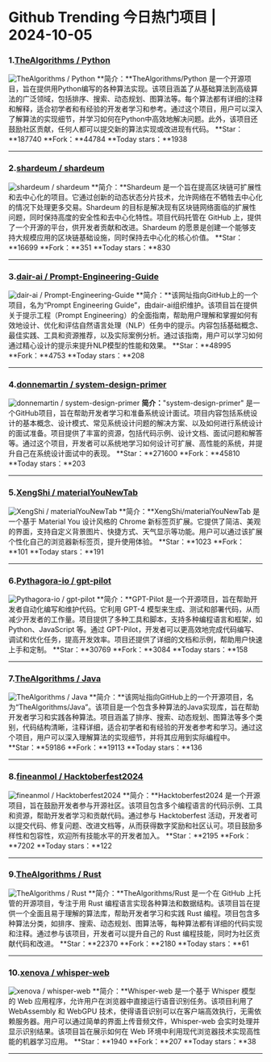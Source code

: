 # Github Trending 今日热门项目 | 2024-10-05
### 1.[TheAlgorithms / Python](https://github.com/TheAlgorithms/Python)

![TheAlgorithms / Python](https://opengraph.githubassets.com/af36f9c28adb62048c23946fdc9c73676caca169a9b66dfc241f6882238b29d7/TheAlgorithms/Python)
**简介：**TheAlgorithms/Python 是一个开源项目，旨在提供用Python编写的各种算法实现。该项目涵盖了从基础算法到高级算法的广泛领域，包括排序、搜索、动态规划、图算法等。每个算法都有详细的注释和解释，适合初学者和有经验的开发者学习和参考。通过这个项目，用户可以深入了解算法的实现细节，并学习如何在Python中高效地解决问题。此外，该项目还鼓励社区贡献，任何人都可以提交新的算法实现或改进现有代码。
**Star：**187740
**Fork：**44784
**Today stars：**1938

---

### 2.[shardeum / shardeum](https://github.com/shardeum/shardeum)

![shardeum / shardeum](https://opengraph.githubassets.com/79ed19d39a34c9c7faccaa853e0d5aea1df129a0ab443b127afcb19ee9deafa3/shardeum/shardeum)
**简介：**Shardeum 是一个旨在提高区块链可扩展性和去中心化的项目。它通过创新的动态状态分片技术，允许网络在不牺牲去中心化的情况下处理更多交易。Shardeum 的目标是解决现有区块链网络面临的扩展性问题，同时保持高度的安全性和去中心化特性。项目代码托管在 GitHub 上，提供了一个开源的平台，供开发者贡献和改进。Shardeum 的愿景是创建一个能够支持大规模应用的区块链基础设施，同时保持去中心化的核心价值。
**Star：**16699
**Fork：**351
**Today stars：**830

---

### 3.[dair-ai / Prompt-Engineering-Guide](https://github.com/dair-ai/Prompt-Engineering-Guide)

![dair-ai / Prompt-Engineering-Guide](https://opengraph.githubassets.com/2949412718a0702205269f15c8055ac7e787c42ff085338370fbb29900200d87/dair-ai/Prompt-Engineering-Guide)
**简介：**该网址指向GitHub上的一个项目，名为“Prompt Engineering Guide”，由dair-ai组织维护。该项目旨在提供关于提示工程（Prompt Engineering）的全面指南，帮助用户理解和掌握如何有效地设计、优化和评估自然语言处理（NLP）任务中的提示。内容包括基础概念、最佳实践、工具和资源推荐，以及实际案例分析。通过该指南，用户可以学习如何通过精心设计的提示来提升NLP模型的性能和效果。
**Star：**48995
**Fork：**4753
**Today stars：**208

---

### 4.[donnemartin / system-design-primer](https://github.com/donnemartin/system-design-primer)

![donnemartin / system-design-primer](https://opengraph.githubassets.com/c0cf1dd7b37cf3b442fe26e88da54192be3841b81fe3f723702597459915b424/donnemartin/system-design-primer)
**简介：**"system-design-primer" 是一个GitHub项目，旨在帮助开发者学习和准备系统设计面试。项目内容包括系统设计的基本概念、设计模式、常见系统设计问题的解决方案、以及如何进行系统设计的面试准备。项目提供了丰富的资源，包括代码示例、设计文档、面试问题和解答等。通过这个项目，开发者可以系统地学习如何设计可扩展、高性能的系统，并提升自己在系统设计面试中的表现。
**Star：**271600
**Fork：**45810
**Today stars：**203

---

### 5.[XengShi / materialYouNewTab](https://github.com/XengShi/materialYouNewTab)

![XengShi / materialYouNewTab](https://opengraph.githubassets.com/e262a4224a8fed7b9ba63c834da0125123ca5938cb1f16a22c6018c8a05567dd/XengShi/materialYouNewTab)
**简介：**XengShi/materialYouNewTab 是一个基于 Material You 设计风格的 Chrome 新标签页扩展。它提供了简洁、美观的界面，支持自定义背景图片、快捷方式、天气显示等功能。用户可以通过该扩展个性化自己的浏览器新标签页，提升使用体验。
**Star：**1023
**Fork：**101
**Today stars：**191

---

### 6.[Pythagora-io / gpt-pilot](https://github.com/Pythagora-io/gpt-pilot)

![Pythagora-io / gpt-pilot](https://opengraph.githubassets.com/760d6b1c6cc5170497c3fd9931faa6a1e700f488abb7b3524804d2287cb6a2ae/Pythagora-io/gpt-pilot)
**简介：**GPT-Pilot 是一个开源项目，旨在帮助开发者自动化编写和维护代码。它利用 GPT-4 模型来生成、测试和部署代码，从而减少开发者的工作量。项目提供了多种工具和脚本，支持多种编程语言和框架，如 Python、JavaScript 等。通过 GPT-Pilot，开发者可以更高效地完成代码编写、调试和优化任务，提高开发效率。项目还提供了详细的文档和示例，帮助用户快速上手和定制。
**Star：**30769
**Fork：**3084
**Today stars：**158

---

### 7.[TheAlgorithms / Java](https://github.com/TheAlgorithms/Java)

![TheAlgorithms / Java](https://opengraph.githubassets.com/f94201469fa81b57a514d705b6275793418685f57fd26caac1f6890a4d68448b/TheAlgorithms/Java)
**简介：**该网址指向GitHub上的一个开源项目，名为“TheAlgorithms/Java”。该项目是一个包含多种算法的Java实现库，旨在帮助开发者学习和实践各种算法。项目涵盖了排序、搜索、动态规划、图算法等多个类别，代码结构清晰，注释详细，适合初学者和有经验的开发者参考和学习。通过这个项目，用户可以深入理解算法的实现细节，并将其应用到实际编程中。
**Star：**59186
**Fork：**19113
**Today stars：**136

---

### 8.[fineanmol / Hacktoberfest2024](https://github.com/fineanmol/Hacktoberfest2024)

![fineanmol / Hacktoberfest2024](https://repository-images.githubusercontent.com/152188932/1ec93f0e-1f9c-430f-9654-3bd693a59c0c)
**简介：**Hacktoberfest2024 是一个开源项目，旨在鼓励开发者参与开源社区。该项目包含多个编程语言的代码示例、工具和资源，帮助开发者学习和贡献代码。通过参与 Hacktoberfest 活动，开发者可以提交代码、修复问题、改进文档等，从而获得数字奖励和社区认可。项目鼓励多样性和包容性，欢迎所有技能水平的开发者加入。
**Star：**2195
**Fork：**7202
**Today stars：**122

---

### 9.[TheAlgorithms / Rust](https://github.com/TheAlgorithms/Rust)

![TheAlgorithms / Rust](https://opengraph.githubassets.com/f40fcaa5adacf17bb69271acf2e87b3d7aa2cb86f33973e62b094cf6d251046e/TheAlgorithms/Rust)
**简介：**TheAlgorithms/Rust 是一个在 GitHub 上托管的开源项目，专注于用 Rust 编程语言实现各种算法和数据结构。该项目旨在提供一个全面且易于理解的算法库，帮助开发者学习和实践 Rust 编程。项目包含多种算法分类，如排序、搜索、动态规划、图算法等，每种算法都有详细的代码实现和注释。通过参与该项目，开发者可以提升自己的 Rust 编程技能，同时为社区贡献代码和改进。
**Star：**22370
**Fork：**2180
**Today stars：**61

---

### 10.[xenova / whisper-web](https://github.com/xenova/whisper-web)

![xenova / whisper-web](https://opengraph.githubassets.com/db7806a17f5d17bbabd2546a85dd002c8e6cb97a017f62955468b28ebf3fa667/xenova/whisper-web)
**简介：**Whisper-web 是一个基于 Whisper 模型的 Web 应用程序，允许用户在浏览器中直接运行语音识别任务。该项目利用了 WebAssembly 和 WebGPU 技术，使得语音识别可以在客户端高效执行，无需依赖服务器。用户可以通过简单的界面上传音频文件，Whisper-web 会实时处理并显示识别结果。该项目旨在展示如何在 Web 环境中利用现代浏览器技术实现高性能的机器学习应用。
**Star：**1940
**Fork：**207
**Today stars：**38

---

